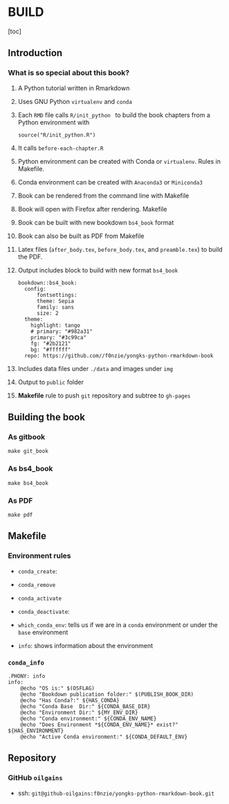 # BUILD

[toc]

## Introduction

### What is so special about this book?

1. A Python tutorial written in Rmarkdown

1. Uses GNU Python `virtualenv` and `conda`

1. Each `RMD` file calls `R/init_python ` to build the book chapters from a Python environment with 

    ```
    source("R/init_python.R")
    ```

1. It calls `before-each-chapter.R`

1. Python environment can be created with Conda or `virtualenv`. Rules in Makefile.

1. Conda environment can be created with `Anaconda3` or `Miniconda3`


1. Book can be rendered from the command line with Makefile

1. Book will open with Firefox after rendering. Makefile

1. Book can be built with new bookdown `bs4_book` format

1. Book can also be built as PDF from Makefile

1. Latex files (`after_body.tex`, `before_body.tex`, and `preamble.tex`) to build the PDF.

1. Output includes block to build with new format `bs4_book`

    ```
    bookdown::bs4_book:
      config:
          fontsettings:
          theme: Sepia
          family: sans
          size: 2
      theme:
        highlight: tango
        # primary: "#982a31"
        primary: "#3c99ca"
        fg: "#2b2121"
        bg: "#ffffff"
      repo: https://github.com//f0nzie/yongks-python-rmarkdown-book
    ```

1. Includes data files under `./data` and images under `img`

1. Output to `public` folder

1. **Makefile** rule to push `git` repository and subtree to `gh-pages`



## Building the book

### As gitbook

```
make git_book
```

### As bs4_book

```
make bs4_book
```



### As PDF

```
make pdf
```



## Makefile

### Environment rules

*   `conda_create`: 

*   `conda_remove`

*   `conda_activate`

*   `conda_deactivate`:

*   `which_conda_env`: tells us if we are in a `conda` environment or under the `base` environment

*   `info`: shows information about the environment

    



### `conda_info`

```
.PHONY: info
info:
	@echo "OS is:" $(OSFLAG)
	@echo "Bookdown publication folder:" $(PUBLISH_BOOK_DIR)
	@echo "Has Conda?:" ${HAS_CONDA}
	@echo "Conda Base  Dir:" ${CONDA_BASE_DIR}
	@echo "Environment Dir:" ${MY_ENV_DIR}
	@echo "Conda environment:" ${CONDA_ENV_NAME}
	@echo "Does Environment *${CONDA_ENV_NAME}* exist?" ${HAS_ENVIRONMENT}
	@echo "Active Conda environment:" ${CONDA_DEFAULT_ENV}
```



## Repository

### GitHub `oilgains`

*   ssh: `git@github-oilgains:f0nzie/yongks-python-rmarkdown-book.git`








